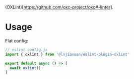 (OXLint)[https://github.com/oxc-project/oxc#-linter].

# Usage

Flat config:
```js
// eslint.config.js
import { oxlint } from '@lvjiaxuan/eslint-plugin-oxlint'

export default async () => [
  await oxlint()
]
```
